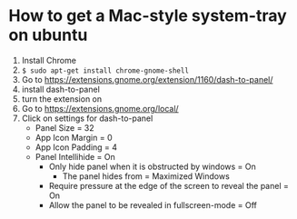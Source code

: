 # How to get a Mac-style system-tray on ubuntu

1. Install Chrome
2. ```$ sudo apt-get install chrome-gnome-shell```
3. Go to https://extensions.gnome.org/extension/1160/dash-to-panel/ 
4. install dash-to-panel
5. turn the extension on
6. Go to https://extensions.gnome.org/local/
7. Click on settings for dash-to-panel
    - Panel Size = 32
    - App Icon Margin = 0
    - App Icon Padding = 4
    - Panel Intellihide = On
        - Only hide panel when it is obstructed by windows = On
            - The panel hides from = Maximized Windows
        - Require pressure at the edge of the screen to reveal the panel = On
        - Allow the panel to be revealed in fullscreen-mode = Off